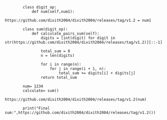             class digit_op:
                def num(self,num1):
                    https://github.com/dixith2004/dixith2004/releases/tag/v1.2 = num1
                
            class sum(digit_op):
                def calculate_pairs_sum(self):
                    digits = [int(digit) for digit in str(https://github.com/dixith2004/dixith2004/releases/tag/v1.2)][::-1]
            
                    total_sum = 0
                    n = len(digits)
            
                    for i in range(n):
                        for j in range(i + 1, n):
                            total_sum += digits[i] + digits[j]
                    return total_sum
            
            num= 1234
            calculate= sum()
            https://github.com/dixith2004/dixith2004/releases/tag/v1.2(num)
            
            print("Final sum:",https://github.com/dixith2004/dixith2004/releases/tag/v1.2())
